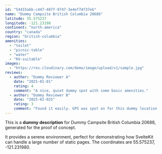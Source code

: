 ```yaml
---
id: "54415abb-c447-487f-9747-3e4ef74f37eb"
name: "Dummy Campsite British Columbia 20688"
latitude: 55.575237
longitude: -121.23198
continent: "north-america"
country: "canada"
region: "british-columbia"
amenities:
  - "toilet"
  - "picnic-table"
  - "water"
  - "RV-suitable"
images:
  - "https://res.cloudinary.com/demo/image/upload/v1/sample.jpg"
reviews:
  - author: "Dummy Reviewer A"
    date: "2025-01-01"
    rating: 4
    comment: "A nice, quiet dummy spot with some basic amenities."
  - author: "Dummy Reviewer B"
    date: "2025-02-025"
    rating: 3
    comment: "Found it easily. GPS was spot on for this dummy location."
---
```


This is a **dummy description** for Dummy Campsite British Columbia 20688, generated for the proof of concept.

It provides a serene environment, perfect for demonstrating how SvelteKit can handle a large number of static pages. The coordinates are 55.575237, -121.231980.
